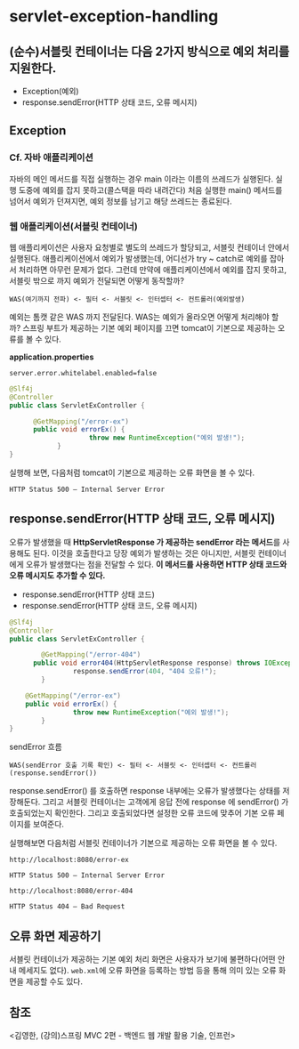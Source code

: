 # servlet-exception-handling

## (순수)서블릿 컨테이너는 **다음 2가지 방식으로 예외 처리를 지원한다.**

- Exception(예외)
- response.sendError(HTTP 상태 코드, 오류 메시지)

## Exception

### Cf. 자바 애플리케이션

자바의 메인 메서드를 직접 실행하는 경우 main 이라는 이름의 쓰레드가 실행된다. 실행 도중에 예외를 잡지 못하고(콜스택을 따라 내려간다) 처음 실행한 main() 메서드를 넘어서 예외가 던져지면, 예외 정보를 남기고 해당 쓰레드는 종료된다.

### 웹 애플리케이션(서블릿 컨테이너)

웹 애플리케이션은 사용자 요청별로 별도의 쓰레드가 할당되고, 서블릿 컨테이너 안에서 실행된다.
애플리케이션에서 예외가 발생했는데, 어디선가 try ~ catch로 예외를 잡아서 처리하면 아무런 문제가
없다. 그런데 만약에 애플리케이션에서 예외를 잡지 못하고, 서블릿 밖으로 까지 예외가 전달되면 어떻게
동작할까?

```
WAS(여기까지 전파) <- 필터 <- 서블릿 <- 인터셉터 <- 컨트롤러(예외발생)
```

예외는 톰캣 같은 WAS 까지 전달된다. WAS는 예외가 올라오면 어떻게 처리해야 할까? 스프링 부트가 제공하는 기본 예외 페이지를 끄면 tomcat이 기본으로 제공하는 오류를 볼 수 있다.

**application.properties**

```
server.error.whitelabel.enabled=false
```

```java
@Slf4j
@Controller
public class ServletExController {

      @GetMapping("/error-ex")
      public void errorEx() {
					throw new RuntimeException("예외 발생!");
			}
}
```

실행해 보면, 다음처럼 tomcat이 기본으로 제공하는 오류 화면을 볼 수 있다.

```
HTTP Status 500 – Internal Server Error
```

## **response.sendError(HTTP 상태 코드, 오류 메시지)**

오류가 발생했을 때 **HttpServletResponse 가 제공하는 sendError 라는 메서드**를 사용해도 된다. 이것을 호출한다고 당장 예외가 발생하는 것은 아니지만, 서블릿 컨테이너에게 오류가 발생했다는 점을 전달할 수 있다. **이 메서드를 사용하면 HTTP 상태 코드와 오류 메시지도 추가할 수 있다.**

- response.sendError(HTTP 상태 코드)
- response.sendError(HTTP 상태 코드, 오류 메시지)

```java
@Slf4j
@Controller
public class ServletExController {

		@GetMapping("/error-404")
	  public void error404(HttpServletResponse response) throws IOException {
				response.sendError(404, "404 오류!"); 
		}

    @GetMapping("/error-ex")
    public void errorEx() {
				throw new RuntimeException("예외 발생!");
		}
}
```

sendError 흐름

```
WAS(sendError 호출 기록 확인) <- 필터 <- 서블릿 <- 인터셉터 <- 컨트롤러
(response.sendError())
```

response.sendError() 를 호출하면 response 내부에는 오류가 발생했다는 상태를 저장해둔다. 그리고 서블릿 컨테이너는 고객에게 응답 전에 response 에 sendError() 가 호출되었는지 확인한다. 그리고 호출되었다면 설정한 오류 코드에 맞추어 기본 오류 페이지를 보여준다.

실행해보면 다음처럼 서블릿 컨테이너가 기본으로 제공하는 오류 화면을 볼 수 있다.

`http://localhost:8080/error-ex`

```
HTTP Status 500 – Internal Server Error
```

`http://localhost:8080/error-404`

```
HTTP Status 404 – Bad Request
```

## 오류 화면 제공하기

서블릿 컨테이너가 제공하는 기본 예외 처리 화면은 사용자가 보기에 불편하다(어떤 안내 메세지도 없다). `web.xml`에 오류 화면을 등록하는 방법 등을 통해 의미 있는 오류 화면을 제공할 수도 있다.

## 참조

<김영한, (강의)스프링 MVC 2편 - 백엔드 웹 개발 활용 기술, 인프런>
